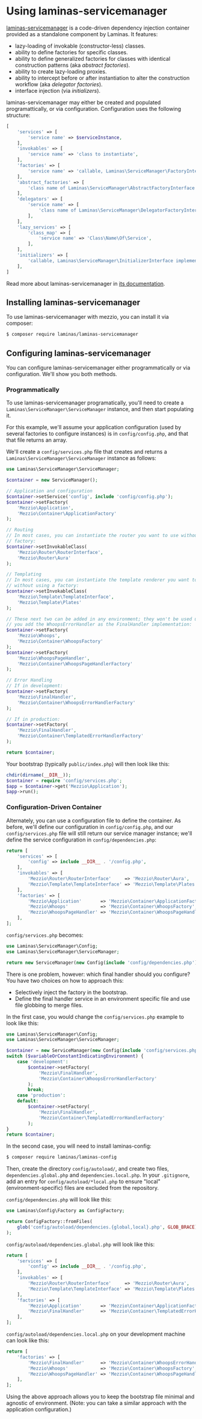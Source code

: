 # Using laminas-servicemanager

[laminas-servicemanager](https://github.com/laminas/laminas-servicemanager) is a
code-driven dependency injection container provided as a standalone component by
Laminas. It features:

- lazy-loading of invokable (constructor-less) classes.
- ability to define factories for specific classes.
- ability to define generalized factories for classes with identical
  construction patterns (aka *abstract factories*).
- ability to create lazy-loading proxies.
- ability to intercept before or after instantiation to alter the construction
  workflow (aka *delegator factories*).
- interface injection (via *initializers*).

laminas-servicemanager may either be created and populated programattically, or via
configuration. Configuration uses the following structure:

```php
[
    'services' => [
        'service name' => $serviceInstance,
    ],
    'invokables' => [
        'service name' => 'class to instantiate',
    ],
    'factories' => [
        'service name' => 'callable, Laminas\ServiceManager\FactoryInterface instance, or name of factory class returning the service',
    ],
    'abstract_factories' => [
        'class name of Laminas\ServiceManager\AbstractFactoryInterface implementation',
    ],
    'delegators' => [
        'service name' => [
            'class name of Laminas\ServiceManager\DelegatorFactoryInterface implementation',
        ],
    ],
    'lazy_services' => [
        'class_map' => [
            'service name' => 'Class\Name\Of\Service',
        ],
    ],
    'initializers' => [
        'callable, Laminas\ServiceManager\InitializerInterface implementation, or name of initializer class',
    ],
]
```

Read more about laminas-servicemanager in [its documentation](https://docs.laminas.dev/laminas.service-manager.html).

## Installing laminas-servicemanager

To use laminas-servicemanager with mezzio, you can install it via
composer:

```bash
$ composer require laminas/laminas-servicemanager
```

## Configuring laminas-servicemanager

You can configure laminas-servicemanager either programmatically or via
configuration. We'll show you both methods.

### Programmatically

To use laminas-servicemanager programatically, you'll need to create a
`Laminas\ServiceManager\ServiceManager` instance, and then start populating it.

For this example, we'll assume your application configuration (used by several
factories to configure instances) is in `config/config.php`, and that that file
returns an array.

We'll create a `config/services.php` file that creates and returns a
`Laminas\ServiceManager\ServiceManager` instance as follows:

```php
use Laminas\ServiceManager\ServiceManager;

$container = new ServiceManager();

// Application and configuration
$container->setService('config', include 'config/config.php');
$container->setFactory(
    'Mezzio\Application',
    'Mezzio\Container\ApplicationFactory'
);

// Routing
// In most cases, you can instantiate the router you want to use without using a
// factory:
$container->setInvokableClass(
    'Mezzio\Router\RouterInterface',
    'Mezzio\Router\Aura'
);

// Templating
// In most cases, you can instantiate the template renderer you want to use
// without using a factory:
$container->setInvokableClass(
    'Mezzio\Template\TemplateInterface',
    'Mezzio\Template\Plates'
);

// These next two can be added in any environment; they won't be used unless
// you add the WhoopsErrorHandler as the FinalHandler implementation:
$container->setFactory(
    'Mezzio\Whoops',
    'Mezzio\Container\WhoopsFactory'
);
$container->setFactory(
    'Mezzio\WhoopsPageHandler',
    'Mezzio\Container\WhoopsPageHandlerFactory'
);

// Error Handling
// If in development:
$container->setFactory(
    'Mezzio\FinalHandler',
    'Mezzio\Container\WhoopsErrorHandlerFactory'
);

// If in production:
$container->setFactory(
    'Mezzio\FinalHandler',
    'Mezzio\Container\TemplatedErrorHandlerFactory'
);

return $container;
```

Your bootstrap (typically `public/index.php`) will then look like this:

```php
chdir(dirname(__DIR__));
$container = require 'config/services.php';
$app = $container->get('Mezzio\Application');
$app->run();
```

### Configuration-Driven Container

Alternately, you can use a configuration file to define the container. As
before, we'll define our configuration in `config/config.php`, and our
`config/services.php` file will still return our service manager instance; we'll
define the service configuration in `config/dependencies.php`:

```php
return [
    'services' => [
        'config' => include __DIR__ . '/config.php',
    ],
    'invokables' => [
        'Mezzio\Router\RouterInterface'     => 'Mezzio\Router\Aura',
        'Mezzio\Template\TemplateInterface' => 'Mezzio\Template\Plates'
    ],
    'factories' => [
        'Mezzio\Application'       => 'Mezzio\Container\ApplicationFactory',
        'Mezzio\Whoops'            => 'Mezzio\Container\WhoopsFactory',
        'Mezzio\WhoopsPageHandler' => 'Mezzio\Container\WhoopsPageHandlerFactory',
    ],
];
```

`config/services.php` becomes:

```php
use Laminas\ServiceManager\Config;
use Laminas\ServiceManager\ServiceManager;

return new ServiceManager(new Config(include 'config/dependencies.php'));
```

There is one problem, however: which final handler should you configure? You
have two choices on how to approach this:

- Selectively inject the factory in the bootstrap.
- Define the final handler service in an environment specific file and use file
  globbing to merge files.

In the first case, you would change the `config/services.php` example to look
like this:

```php
use Laminas\ServiceManager\Config;
use Laminas\ServiceManager\ServiceManager;

$container = new ServiceManager(new Config(include 'config/services.php'));
switch ($variableOrConstantIndicatingEnvironment) {
    case 'development':
        $container->setFactory(
            'Mezzio\FinalHandler',
            'Mezzio\Container\WhoopsErrorHandlerFactory'
        );
        break;
    case 'production':
    default:
        $container->setFactory(
            'Mezzio\FinalHandler',
            'Mezzio\Container\TemplatedErrorHandlerFactory'
        );
}
return $container;
```

In the second case, you will need to install laminas-config:

```bash
$ composer require laminas/laminas-config
```

Then, create the directory `config/autoload/`, and create two files,
`dependencies.global.php` and `dependencies.local.php`. In your `.gitignore`,
add an entry for `config/autoload/*local.php` to ensure "local"
(environment-specific) files are excluded from the repository.

`config/dependencies.php` will look like this:

```php
use Laminas\Config\Factory as ConfigFactory;

return ConfigFactory::fromFiles(
    glob('config/autoload/dependencies.{global,local}.php', GLOB_BRACE)
);
```

`config/autoload/dependencies.global.php` will look like this:

```php
return [
    'services' => [
        'config' => include __DIR__ . '/config.php',
    ],
    'invokables' => [
        'Mezzio\Router\RouterInterface'     => 'Mezzio\Router\Aura',
        'Mezzio\Template\TemplateInterface' => 'Mezzio\Template\Plates'
    ],
    'factories' => [
        'Mezzio\Application'       => 'Mezzio\Container\ApplicationFactory',
        'Mezzio\FinalHandler'      => 'Mezzio\Container\TemplatedErrorHandlerFactory',
    ],
];
```

`config/autoload/dependencies.local.php` on your development machine can look
like this:

```php
return [
    'factories' => [
        'Mezzio\FinalHandler'      => 'Mezzio\Container\WhoopsErrorHandlerFactory',
        'Mezzio\Whoops'            => 'Mezzio\Container\WhoopsFactory',
        'Mezzio\WhoopsPageHandler' => 'Mezzio\Container\WhoopsPageHandlerFactory',
    ],
];
```

Using the above approach allows you to keep the bootstrap file minimal and
agnostic of environment. (Note: you can take a similar approach with
the application configuration.)

